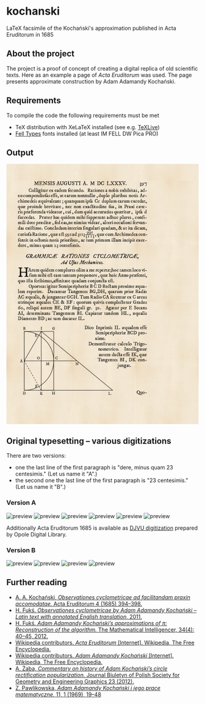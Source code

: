 # kochanski
LaTeX facsimile of the Kochański's approximation published in Acta Eruditorum in 1685
## About the project
The project is a proof of concept of creating a digital replica of old
scientific texts. Here as an example a page of _Acta Eruditorum_ was used. The
page presents approximate construction by Adam Adamandy Kochański.

## Requirements
To compile the code the following requirements must be met
* TeX distribution with XeLaTeX installed (see e.g. [TeXLive](https://www.tug.org/texlive/))
* [Fell Types](http://iginomarini.com/fell/the-revival-fonts/) fonts installed (at least IM FELL DW Pica PRO)

## Output
[![preview](Kochanski.png)](Kochanski.pdf)

## Original typesetting – various digitizations
There are two versions:
* one the last line of the first paragraph is "dere, minus quam 23 centesimis." (Let us name it "A".)
* the second one the last line of the first paragraph is "23 centesimis." (Let us name it "B".)

### Version A
![preview](https://books.google.pl/books/content?id=2dlkRbUfzKsC&hl=en&pg=PA397&img=1&zoom=3&sig=ACfU3U0dZBpVNXVbn9A-S6TnNDoWuHMtdg&w=1025)
![preview](https://books.google.pl/books/content?id=oAicNa---M8C&hl=en&pg=PA397&img=1&zoom=3&sig=ACfU3U2Kq5c0P0jIm3SiarWVEOqf0X5Djg&w=1025)
![preview](https://books.google.pl/books/content?id=HrJRAAAAcAAJ&hl=en&pg=PA397&img=1&zoom=3&sig=ACfU3U29zZlz-01lDm4PvhS_BzSEny-emQ&w=1025)
![preview](https://books.google.pl/books/content?id=K-pEAQAAMAAJ&hl=en&pg=PA397&img=1&zoom=3&sig=ACfU3U0Fq4QJSR9YelYHQPbnP626c7MIfw&w=1025)
![preview](https://books.google.pl/books/content?id=-BTPYGlj47wC&hl=en&pg=PA397&img=1&zoom=3&sig=ACfU3U1KlViHgoW9n9igCL5pUMmgyNy6KQ&w=1025)
![preview](https://books.google.pl/books/content?id=IEDlshhCqCQC&hl=en&pg=PA397&img=1&zoom=3&sig=ACfU3U3AsjuCpMpdZcFlo9uePy6x2F-nvA&w=1025)

Additionally Acta Eruditorum 1685 is available as [DJVU digitization](http://obc.opole.pl/dlibra/doccontent?id=6778) prepared by Opole Digital Library.

### Version B
![preview](https://books.google.pl/books/content?id=UKs0AQAAMAAJ&hl=en&pg=PA397&img=1&zoom=3&sig=ACfU3U25brwMuauH9nWN7WJXGsQMH_qc9w&w=1025)
![preview](https://books.google.pl/books/content?id=PkOYb7MDunsC&hl=en&pg=PA397&img=1&zoom=3&sig=ACfU3U2oMqQrSmgraG8fNA7E_QdMsGELTw&w=1025)
![preview](https://books.google.pl/books/content?id=u6ZYAAAAQAAJ&hl=en&pg=PA397&img=1&zoom=3&sig=ACfU3U2x7vhxFxMrNUwko6PQHYe0Ylm_fQ&w=1025)
![preview](https://images.sub.uni-goettingen.de/iiif/image/gdz:PPN788262807:00000421/full/full/0/default.jpg)

## Further reading

* [A. A. Kochański, _Observationes cyclometricae ad facilitandam praxin accomodatae_, Acta Eruditorum 4 (1685) 394–398.](https://books.google.pl/books?id=2dlkRbUfzKsC&hl=pl&pg=PA397#v=onepage&q&f=false)
* [H. Fukś. _Observationes cyclometricae by Adam Adamandy Kochański – Latin text with annotated English translation_, 2011.](https://arxiv.org/abs/1106.1808.pdf)
* [H. Fukś. _Adam Adamandy Kochański’s approximations of π: Reconstruction of the algorithm._ The Mathematical Intelligencer, 34(4): 40–45, 2012.](https://doi.org/10.1007/s00283-012-9312-1)
* [Wikipedia contributors. _Acta Eruditorum_ [Internet]. Wikipedia, The Free
  Encyclopedia.](https://en.wikipedia.org/wiki/Acta_Eruditorum)
* [Wikipedia contributors. _Adam Adamandy Kochański_ [Internet]. Wikipedia, The
  Free Encyclopedia.](https://en.wikipedia.org/wiki/Adam_Adamandy_Kocha%C5%84ski)
* [A. Żaba, _Commentary on history of Adam Kochański’s circle rectification popularization._ Journal Biuletyn of Polish Society for Geometry and Engineering Graphics 23 (2012).](http://ogigi.polsl.pl/biuletyny/Zeszyt_23/Biuletyn-23_89_94.pdf)
* [Z. Pawlikowska, _Adam Adamandy Kochański i jego prace matematyczne_, 11, 1 (1969), 19–48](https://doi.org/10.14708/wm.v11i1.2100)
